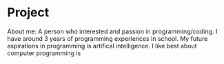 # Project

About me:
A person who interested and passion in programming/coding.
I have around 3 years of programming experiences in school.
My future aspirations in programming is artifical intelligence.
I like best about computer programming is 
